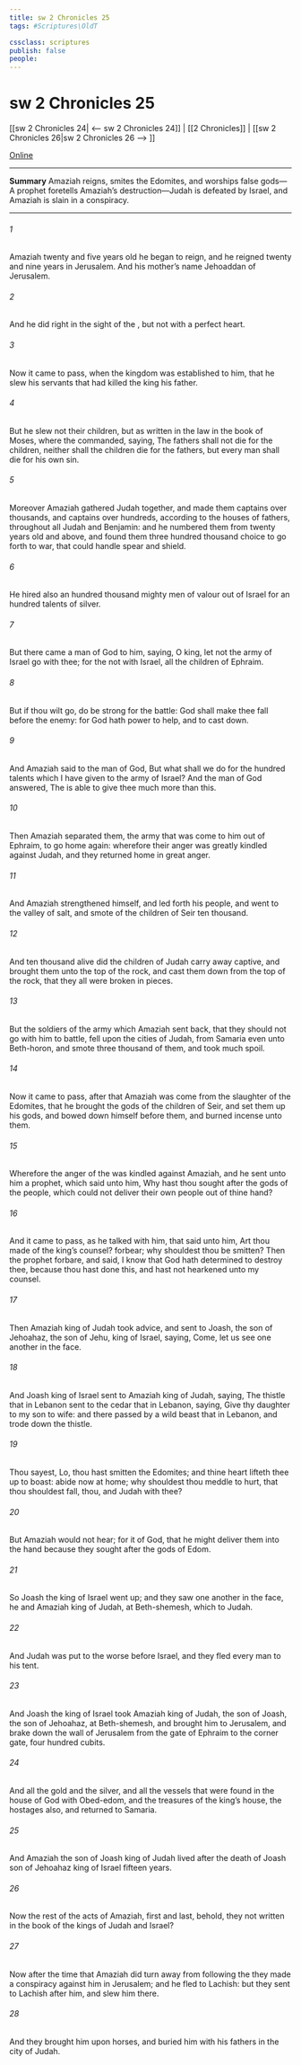 ```yaml
---
title: sw 2 Chronicles 25
tags: #Scriptures\OldT

cssclass: scriptures
publish: false
people:
---
```


# sw 2 Chronicles 25
[[sw 2 Chronicles 24| <-- sw 2 Chronicles 24]] | [[2 Chronicles]] | [[sw 2 Chronicles 26|sw 2 Chronicles 26 --> ]]

[Online](https://churchofjesuschrist.org/study/scriptures/ot/2-chr/25?lang=eng)

---
__Summary__
Amaziah reigns, smites the Edomites, and worships false gods—A prophet foretells Amaziah’s destruction—Judah is defeated by Israel, and Amaziah is slain in a conspiracy.

---
###### 1 
Amaziah  twenty and five years old  he began to reign, and he reigned twenty and nine years in Jerusalem. And his mother’s name  Jehoaddan of Jerusalem.

###### 2 
And he did  right in the sight of the , but not with a perfect heart.

###### 3 
Now it came to pass, when the kingdom was established to him, that he slew his servants that had killed the king his father.

###### 4 
But he slew not their children, but  as  written in the law in the book of Moses, where the  commanded, saying, The fathers shall not die for the children, neither shall the children die for the fathers, but every man shall die for his own sin.

###### 5 
Moreover Amaziah gathered Judah together, and made them captains over thousands, and captains over hundreds, according to the houses of  fathers, throughout all Judah and Benjamin: and he numbered them from twenty years old and above, and found them three hundred thousand choice  to go forth to war, that could handle spear and shield.

###### 6 
He hired also an hundred thousand mighty men of valour out of Israel for an hundred talents of silver.

###### 7 
But there came a man of God to him, saying, O king, let not the army of Israel go with thee; for the   not with Israel,  all the children of Ephraim.

###### 8 
But if thou wilt go, do  be strong for the battle: God shall make thee fall before the enemy: for God hath power to help, and to cast down.

###### 9 
And Amaziah said to the man of God, But what shall we do for the hundred talents which I have given to the army of Israel? And the man of God answered, The  is able to give thee much more than this.

###### 10 
Then Amaziah separated them,  the army that was come to him out of Ephraim, to go home again: wherefore their anger was greatly kindled against Judah, and they returned home in great anger.

###### 11 
And Amaziah strengthened himself, and led forth his people, and went to the valley of salt, and smote of the children of Seir ten thousand.

###### 12 
And  ten thousand  alive did the children of Judah carry away captive, and brought them unto the top of the rock, and cast them down from the top of the rock, that they all were broken in pieces.

###### 13 
But the soldiers of the army which Amaziah sent back, that they should not go with him to battle, fell upon the cities of Judah, from Samaria even unto Beth-horon, and smote three thousand of them, and took much spoil.

###### 14 
Now it came to pass, after that Amaziah was come from the slaughter of the Edomites, that he brought the gods of the children of Seir, and set them up  his gods, and bowed down himself before them, and burned incense unto them.

###### 15 
Wherefore the anger of the  was kindled against Amaziah, and he sent unto him a prophet, which said unto him, Why hast thou sought after the gods of the people, which could not deliver their own people out of thine hand?

###### 16 
And it came to pass, as he talked with him, that  said unto him, Art thou made of the king’s counsel? forbear; why shouldest thou be smitten? Then the prophet forbare, and said, I know that God hath determined to destroy thee, because thou hast done this, and hast not hearkened unto my counsel.

###### 17 
Then Amaziah king of Judah took advice, and sent to Joash, the son of Jehoahaz, the son of Jehu, king of Israel, saying, Come, let us see one another in the face.

###### 18 
And Joash king of Israel sent to Amaziah king of Judah, saying, The thistle that  in Lebanon sent to the cedar that  in Lebanon, saying, Give thy daughter to my son to wife: and there passed by a wild beast that  in Lebanon, and trode down the thistle.

###### 19 
Thou sayest, Lo, thou hast smitten the Edomites; and thine heart lifteth thee up to boast: abide now at home; why shouldest thou meddle to  hurt, that thou shouldest fall,  thou, and Judah with thee?

###### 20 
But Amaziah would not hear; for it  of God, that he might deliver them into the hand  because they sought after the gods of Edom.

###### 21 
So Joash the king of Israel went up; and they saw one another in the face,  he and Amaziah king of Judah, at Beth-shemesh, which  to Judah.

###### 22 
And Judah was put to the worse before Israel, and they fled every man to his tent.

###### 23 
And Joash the king of Israel took Amaziah king of Judah, the son of Joash, the son of Jehoahaz, at Beth-shemesh, and brought him to Jerusalem, and brake down the wall of Jerusalem from the gate of Ephraim to the corner gate, four hundred cubits.

###### 24 
And  all the gold and the silver, and all the vessels that were found in the house of God with Obed-edom, and the treasures of the king’s house, the hostages also, and returned to Samaria.

###### 25 
And Amaziah the son of Joash king of Judah lived after the death of Joash son of Jehoahaz king of Israel fifteen years.

###### 26 
Now the rest of the acts of Amaziah, first and last, behold,  they not written in the book of the kings of Judah and Israel?

###### 27 
Now after the time that Amaziah did turn away from following the  they made a conspiracy against him in Jerusalem; and he fled to Lachish: but they sent to Lachish after him, and slew him there.

###### 28 
And they brought him upon horses, and buried him with his fathers in the city of Judah.

